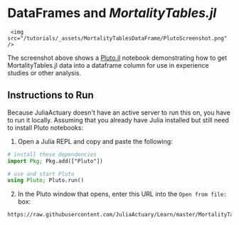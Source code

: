# DataFrames and *MortalityTables.jl*

~~~
 <img src="/tutorials/_assets/MortalityTablesDataFrame/PlutoScreenshot.png" />
~~~

The screenshot above shows a [Pluto.jl](https://github.com/fonsp/Pluto.jl) notebook demonstrating how to get MortalityTables.jl data into a dataframe column for use in experience studies or other analysis.

## Instructions to Run

Because JuliaActuary doesn't have an active server to run this on, you have to run it locally. Assuming that you already have Julia installed but still need to install Pluto notebooks:

1. Open a Julia REPL and copy and paste the following:

```julia
# install these dependencies
import Pkg; Pkg.add(["Pluto"]) 

# use and start Pluto
using Pluto; Pluto.run()
```


2. In the Pluto window that opens, enter this URL into the `Open from file:` box:

```
https://raw.githubusercontent.com/JuliaActuary/Learn/master/MortalityTablesDataFrame.jl
```
